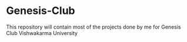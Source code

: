 # Genesis-Club
 This repository will contain most of the projects done by me for Genesis Club Vishwakarma University
